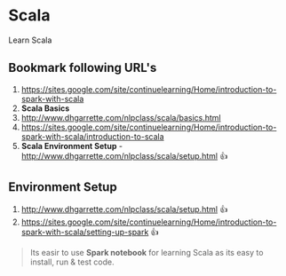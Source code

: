 # Scala
Learn Scala

## Bookmark following URL's
1. https://sites.google.com/site/continuelearning/Home/introduction-to-spark-with-scala
2. **Scala Basics**
  1. http://www.dhgarrette.com/nlpclass/scala/basics.html
  2. https://sites.google.com/site/continuelearning/Home/introduction-to-spark-with-scala/introduction-to-scala
3. <b>Scala Environment Setup</b> - http://www.dhgarrette.com/nlpclass/scala/setup.html :+1:

## Environment Setup
1. http://www.dhgarrette.com/nlpclass/scala/setup.html :+1:
2. https://sites.google.com/site/continuelearning/Home/introduction-to-spark-with-scala/setting-up-spark :+1:

> Its easir to use **Spark notebook** for learning Scala as its easy to install, run & test code.

